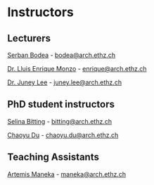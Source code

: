 # Instructors

## Lecturers



[Serban Bodea](https://block.arch.ethz.ch/brg/people/serban-bodea) - bodea@arch.ethz.ch

[Dr. Lluis Enrique Monzo](http://www.vvz.ethz.ch/Vorlesungsverzeichnis/dozent.view?dozide=10056200\&ansicht=1\&semkez=2020W\&lang=en) - enrique@arch.ethz.ch

[Dr. Juney Lee](http://www.vvz.ethz.ch/Vorlesungsverzeichnis/dozent.view?dozide=10071466\&ansicht=1\&semkez=2020W\&lang=en) - juney.lee@arch.ethz.ch



## PhD student instructors



[Selina Bitting](https://block.arch.ethz.ch/brg/people/selina-bitting) - bitting@arch.ethz.ch

[Chaoyu Du](https://block.arch.ethz.ch/brg/people/Chaoyu\_Du) - chaoyu.du@arch.ethz.ch



## Teaching Assistants

[Artemis Maneka](https://block.arch.ethz.ch/brg/people/artemis-maneka) - maneka@arch.ethz.ch

